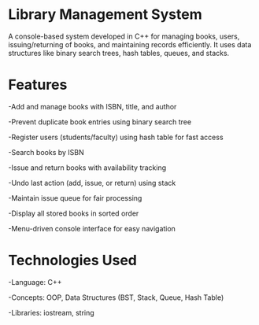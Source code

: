 # Library Management System
A console-based system developed in C++ for managing books, users, issuing/returning of books, and maintaining records efficiently. It uses data structures like binary search trees, hash tables, queues, and stacks.
# Features
-Add and manage books with ISBN, title, and author

-Prevent duplicate book entries using binary search tree

-Register users (students/faculty) using hash table for fast access

-Search books by ISBN

-Issue and return books with availability tracking

-Undo last action (add, issue, or return) using stack

-Maintain issue queue for fair processing

-Display all stored books in sorted order

-Menu-driven console interface for easy navigation
#  Technologies Used
-Language: C++

-Concepts: OOP, Data Structures (BST, Stack, Queue, Hash Table)

-Libraries: iostream, string
